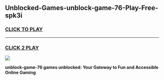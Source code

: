 
## Unblocked-Games-unblock-game-76-Play-Free-spk3i
<h3>
<a href="https://premium76.site?title=unblock-game-76&ref=20M">CLICK TO PLAY</a></h3>
<hr>

<h3>
<a href="https://premium76.site?title=unblock-game-76&ref=20M">CLICK 2 PLAY</a>
  
</h3>

<a href="https://premium76.site?title=unblock-game-76&ref=19M"><img src="https://clearcache.store/games.png"></a>


**unblock-game-76 games unblocked: Your Gateway to Fun and Accessible Online Gaming**
